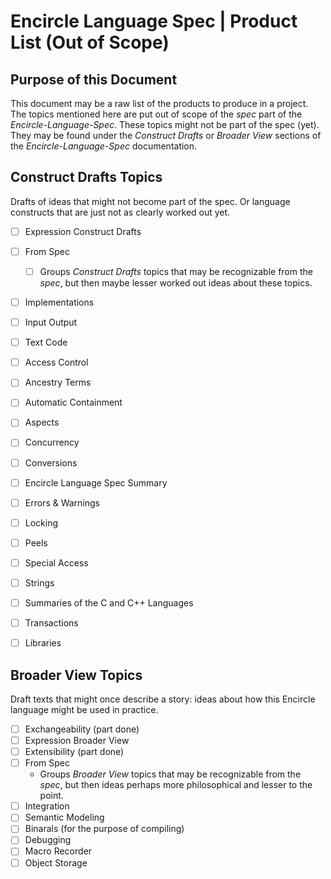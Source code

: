 ﻿Encircle Language Spec | Product List (Out of Scope)
====================================================


Purpose of this Document
------------------------

This document may be a raw list of the products to produce in a project. The topics mentioned here are put out of scope of the *spec* part of the *Encircle-Language-Spec*. These topics might not be part of the spec (yet). They may be found under the *Construct Drafts* or *Broader View* sections of the *Encircle-Language-Spec* documentation.


Construct Drafts Topics
-----------------------

Drafts of ideas that might not become part of the spec. Or language constructs that are just not as clearly worked out yet.

- [ ] Expression Construct Drafts
- [ ] From Spec
    - [ ] Groups *Construct Drafts* topics that may be recognizable from the *spec*, but then maybe lesser worked out ideas about these topics.
- [ ] Implementations
- [ ] Input Output
- [ ] Text Code
- [ ] Access Control
- [ ] Ancestry Terms
- [ ] Automatic Containment
- [ ] Aspects
- [ ] Concurrency
- [ ] Conversions 
- [ ] Encircle Language Spec Summary
- [ ] Errors & Warnings
- [ ] Locking
- [ ] Peels
- [ ] Special Access
- [ ] Strings
- [ ] Summaries of the C and C++ Languages
- [ ] Transactions
- [ ] Libraries


Broader View Topics
-------------------

Draft texts that might once describe a story: ideas about how this Encircle language might be used in practice.

- [ ] Exchangeability (part done)
- [ ] Expression Broader View
- [ ] Extensibility (part done)
- [ ] From Spec
    - Groups *Broader View* topics that may be recognizable from the *spec*, but then ideas perhaps more philosophical and lesser to the point.
- [ ] Integration
- [ ] Semantic Modeling
- [ ] Binarals (for the purpose of compiling)
- [ ] Debugging
- [ ] Macro Recorder
- [ ] Object Storage